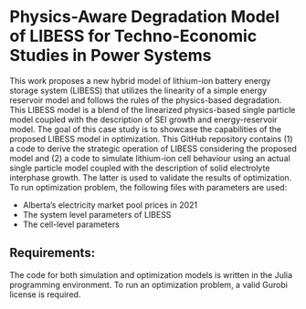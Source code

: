# Physics-Aware Degradation Model of LIBESS for Techno-Economic Studies in Power Systems
This work proposes a new hybrid model of lithium-ion battery energy storage system (LIBESS) that utilizes the linearity of a simple energy reservoir model and follows the rules of the physics-based degradation. This LIBESS model is a blend of the linearized physics-based single particle model coupled with the description of SEI growth and energy-reservoir model. The goal of this case study is to showcase the capabilities of the proposed LIBESS model in optimization.
This GitHub repository contains (1) a code to derive the strategic operation of LIBESS considering the proposed model and (2) a code to simulate lithium-ion cell behaviour using an actual single particle model coupled with the description of solid electrolyte interphase growth. The latter is used to validate the results of optimization.
To run optimization problem, the following files with parameters are used:
-	Alberta’s electricity market pool prices in 2021
-	The system level parameters of LIBESS
-	The cell-level parameters
## Requirements:
The code for both simulation and optimization models is written in the Julia programming environment. To run an optimization problem, a valid Gurobi license is required.
